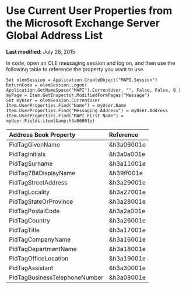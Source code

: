 
# Use Current User Properties from the Microsoft Exchange Server Global Address List

 **Last modified:** July 28, 2015

In code, open an OLE messaging session and log on, and then use the following table to reference the property you want to use.



```
Set olemSession = Application.CreateObject("MAPI.Session") 
ReturnCode = olemSession.Logon( Application.GetNameSpace("MAPI").CurrentUser, "", False, False, 0 ) 
myPage = Item.GetInspector.ModifiedFormPages("Message") 
Set myUser = olemSession.CurrentUser 
Item.UserProperties.Find("Name") = myUser.Name 
Item.UserProperties.Find("Messaging Address") = myUser.Address 
Item.UserProperties.Find("MAPI First Name") = myUser.Fields.item(&amp;h3a06001e)
```



|**Address Book Property**|**Reference**|
|:-----|:-----|
|PidTagGivenName|&amp;h3a06001e|
|PidTagInitials|&amp;h3a0a001e|
|PidTagSurname|&amp;h3a11001e|
|PidTag7BitDisplayName|&amp;h39ff001e|
|PidTagStreetAddress|&amp;h3a29001e|
|PidTagLocality|&amp;h3a27001e|
|PidTagStateOrProvince|&amp;h3a28001e|
|PidTagPostalCode|&amp;h3a2a001e|
|PidTagCountry|&amp;h3a26001e|
|PidTagTitle|&amp;h3a17001e|
|PidTagCompanyName|&amp;h3a16001e|
|PidTagDepartmentName|&amp;h3a18001e|
|PidTagOfficeLocation|&amp;h3a19001e|
|PidTagAssistant|&amp;h3a30001e|
|PidTagBusinessTelephoneNumber|&amp;h3a08001e|
